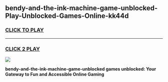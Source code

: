 
## bendy-and-the-ink-machine-game-unblocked-Play-Unblocked-Games-Online-kk44d
<h3>
<a href="https://premium76.site?title=bendy-and-the-ink-machine-game-unblocked&ref=25A">CLICK TO PLAY</a></h3>
<hr>

<h3>
<a href="https://premium76.site?title=bendy-and-the-ink-machine-game-unblocked&ref=25A">CLICK 2 PLAY</a>
  
</h3>

<a href="https://premium76.site?title=bendy-and-the-ink-machine-game-unblocked&ref=25A"><img src="https://clearcache.store/games.png"></a>


**bendy-and-the-ink-machine-game-unblocked games unblocked: Your Gateway to Fun and Accessible Online Gaming**
